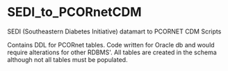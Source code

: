 # SEDI_to_PCORnetCDM
SEDI (Southeastern Diabetes Initiative) datamart to PCORNET CDM Scripts 


Contains DDL for PCORnet tables.  Code written for Oracle db and would require alterations for other RDBMS'.
All tables are created in the schema although not all tables must be populated.
